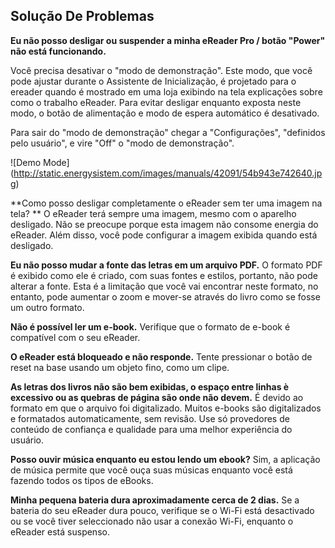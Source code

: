 ## Solução De Problemas

**Eu não posso desligar ou suspender a minha eReader Pro / botão "Power" não está funcionando.**

Você precisa desativar o "modo de demonstração". Este modo, que você pode ajustar durante o Assistente de Inicialização, é projetado para o ereader quando é mostrado em uma loja exibindo na tela explicações sobre como o trabalho eReader. Para evitar desligar enquanto exposta neste modo, o botão de alimentação e modo de espera automático é desativado.

Para sair do "modo de demonstração" chegar a "Configurações", "definidos pelo usuário", e vire "Off" o "modo de demonstração".

![Demo Mode] (http://static.energysistem.com/images/manuals/42091/54b943e742640.jpg)



**Como posso desligar completamente o eReader sem ter uma imagem na tela? **
O eReader terá sempre uma imagem, mesmo com o aparelho desligado. Não se preocupe porque esta imagem não consome energia do eReader. Além disso, você pode configurar a imagem exibida quando está desligado.

**Eu não posso mudar a fonte das letras em um arquivo PDF.**
O formato PDF é exibido como ele é criado, com suas fontes e estilos, portanto, não pode alterar a fonte. Esta é a limitação que você vai encontrar neste formato, no entanto, pode aumentar o zoom e mover-se através do livro como se fosse um outro formato. 

**Não é possível ler um e-book.**
Verifique que o formato de e-book é compatível com o seu eReader.

**O eReader está bloqueado e não responde.**
Tente pressionar o botão de reset na base usando um objeto fino, como um clipe. 

**As letras dos livros não são bem exibidas, o espaço entre linhas è excessivo ou as quebras de página são onde não devem.**
É devido ao formato em que o arquivo foi digitalizado. Muitos e-books são digitalizados e formatados automaticamente, sem revisão. Use só provedores de conteúdo de confiança e qualidade para uma melhor experiência do usuário.

**Posso ouvir música enquanto eu estou lendo um ebook?**
Sim, a aplicação de música permite que você ouça suas músicas enquanto você está fazendo todos os tipos de eBooks. 

**Minha pequena bateria dura aproximadamente cerca de 2 dias.**
Se a bateria do seu eReader dura pouco, verifique se o Wi-Fi está desactivado ou se você tiver seleccionado não usar a conexão Wi-Fi, enquanto o eReader está suspenso. 
